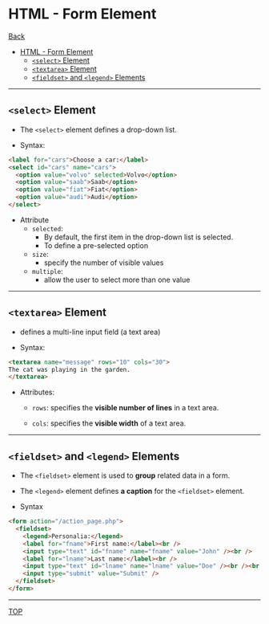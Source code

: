 # HTML - Form Element

[Back](./index.md)

- [HTML - Form Element](#html---form-element)
  - [`<select>` Element](#select-element)
  - [`<textarea>` Element](#textarea-element)
  - [`<fieldset>` and `<legend>` Elements](#fieldset-and-legend-elements)

---

## `<select>` Element

- The `<select>` element defines a drop-down list.

- Syntax:

```html
<label for="cars">Choose a car:</label>
<select id="cars" name="cars">
  <option value="volvo" selected>Volvo</option>
  <option value="saab">Saab</option>
  <option value="fiat">Fiat</option>
  <option value="audi">Audi</option>
</select>
```

- Attribute
  - `selected`:
    - By default, the first item in the drop-down list is selected.
    - To define a pre-selected option
  - `size`:
    - specify the number of visible values
  - `multiple`:
    - allow the user to select more than one value

---

## `<textarea>` Element

- defines a multi-line input field (a text area)

- Syntax:

```html
<textarea name="message" rows="10" cols="30">
The cat was playing in the garden.
</textarea>
```

- Attributes:

  - `rows`: specifies the **visible number of lines** in a text area.

  - `cols`: specifies the **visible width** of a text area.

---

## `<fieldset>` and `<legend>` Elements

- The `<fieldset>` element is used to **group** related data in a form.

- The `<legend>` element defines **a caption** for the `<fieldset>` element.

- Syntax

```html
<form action="/action_page.php">
  <fieldset>
    <legend>Personalia:</legend>
    <label for="fname">First name:</label><br />
    <input type="text" id="fname" name="fname" value="John" /><br />
    <label for="lname">Last name:</label><br />
    <input type="text" id="lname" name="lname" value="Doe" /><br /><br />
    <input type="submit" value="Submit" />
  </fieldset>
</form>
```

---

[TOP](#html---form-element)

